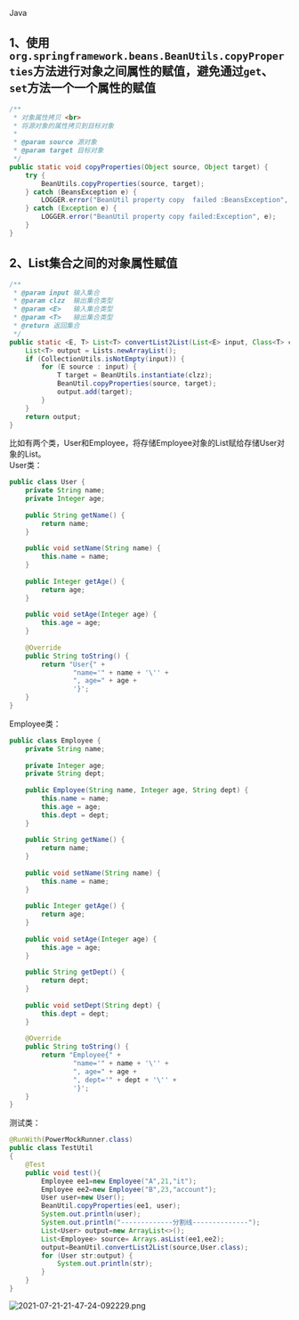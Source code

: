 Java
<a name="oqVkA"></a>
## 1、使用`org.springframework.beans.BeanUtils.copyProperties`方法进行对象之间属性的赋值，避免通过`get`、`set`方法一个一个属性的赋值
```java
/**
 * 对象属性拷贝 <br>
 * 将源对象的属性拷贝到目标对象
 *
 * @param source 源对象
 * @param target 目标对象
 */
public static void copyProperties(Object source, Object target) {
    try {
        BeanUtils.copyProperties(source, target);
    } catch (BeansException e) {
        LOGGER.error("BeanUtil property copy  failed :BeansException", e);
    } catch (Exception e) {
        LOGGER.error("BeanUtil property copy failed:Exception", e);
    }
}
```
<a name="fzEGN"></a>
## 2、List集合之间的对象属性赋值
```java
/**
 * @param input 输入集合
 * @param clzz  输出集合类型
 * @param <E>   输入集合类型
 * @param <T>   输出集合类型
 * @return 返回集合
 */
public static <E, T> List<T> convertList2List(List<E> input, Class<T> clzz) {
    List<T> output = Lists.newArrayList();
    if (CollectionUtils.isNotEmpty(input)) {
        for (E source : input) {
            T target = BeanUtils.instantiate(clzz);
            BeanUtil.copyProperties(source, target);
            output.add(target);
        }
    }
    return output;
}
```
比如有两个类，User和Employee，将存储Employee对象的List赋给存储User对象的List。<br />User类：
```java
public class User {
    private String name;
    private Integer age;
 
    public String getName() {
        return name;
    }
 
    public void setName(String name) {
        this.name = name;
    }
 
    public Integer getAge() {
        return age;
    }
 
    public void setAge(Integer age) {
        this.age = age;
    }
 
    @Override
    public String toString() {
        return "User{" +
                "name='" + name + '\'' +
                ", age=" + age +
                '}';
    }
}
```
Employee类：
```java
public class Employee {
    private String name;
 
    private Integer age;
    private String dept;
 
    public Employee(String name, Integer age, String dept) {
        this.name = name;
        this.age = age;
        this.dept = dept;
    }
 
    public String getName() {
        return name;
    }
 
    public void setName(String name) {
        this.name = name;
    }
 
    public Integer getAge() {
        return age;
    }
 
    public void setAge(Integer age) {
        this.age = age;
    }
 
    public String getDept() {
        return dept;
    }
 
    public void setDept(String dept) {
        this.dept = dept;
    }
 
    @Override
    public String toString() {
        return "Employee{" +
                "name='" + name + '\'' +
                ", age=" + age +
                ", dept='" + dept + '\'' +
                '}';
    }
}
```
测试类：
```java
@RunWith(PowerMockRunner.class)
public class TestUtil
{
    @Test
    public void test(){
        Employee ee1=new Employee("A",21,"it");
        Employee ee2=new Employee("B",23,"account");
        User user=new User();
        BeanUtil.copyProperties(ee1, user);
        System.out.println(user);
        System.out.println("-------------分割线--------------");
        List<User> output=new ArrayList<>();
        List<Employee> source= Arrays.asList(ee1,ee2);
        output=BeanUtil.convertList2List(source,User.class);
        for (User str:output) {
            System.out.println(str);
        }
    }
}
```
![2021-07-21-21-47-24-092229.png](https://cdn.nlark.com/yuque/0/2021/png/396745/1626875285847-26c1fde0-9cbd-4e6c-8743-b2cb2378db98.png#clientId=uf7d1ff35-c198-4&from=ui&id=u8d2ba759&originHeight=287&originWidth=914&originalType=binary&ratio=1&size=788597&status=done&style=shadow&taskId=ud1446a46-f306-40fc-aa2d-6a156620b8d)
